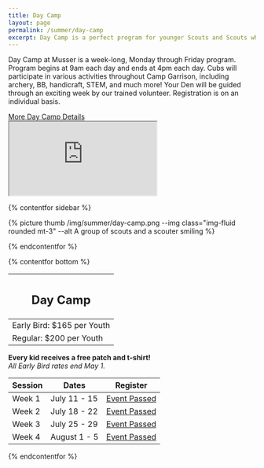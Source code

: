 ```yaml
---
title: Day Camp
layout: page
permalink: /summer/day-camp
excerpt: Day Camp is a perfect program for younger Scouts and Scouts who want more Scouting programs without the overnight component.
---
```


Day Camp at Musser is a week-long, Monday through Friday program. Program begins at 9am each day and ends at 4pm each day. Cubs will participate in various activities throughout Camp Garrison, including archery, BB, handicraft, STEM, and much more! Your Den will be guided through an exciting week by our trained volunteer. Registration is on an individual basis.

<!-- **NEW FOR 2021** - For those parents who need to drop their Scouts off early, or pick up your Scouts a little later, we will be offering before and after care. There will be an additional fee of $50 for 7:30am drop-off or 6:00pm pick-up. For both early drop-off and late pick-up there is a fee of $75. When registering you Cub for camp, select the early drop-off or late pick-up option to take full advantage of this new opportunity! -->

<div class="text-center">
  <a class="btn btn-primary mb-3" href="https://colbsa.org/daycamp/" target="_blank">More Day Camp Details</a>
</div>

<div class="row">
  <div class="col-lg-8 offset-lg-2">
    <div class="embed-responsive embed-responsive-16by9">
      <iframe class="embed-responsive-item" src="https://www.youtube.com/embed/ltnw3ulhZ-I" allow="accelerometer; autoplay; encrypted-media; gyroscope; picture-in-picture" allowfullscreen></iframe>
    </div>
  </div>
</div>

<!-- **NEWS** – We are excited to be able to offer *Before & After Care* each day, as well as bussing from certain towns each week!

Before & After Care  
8am-5:30pm - $10/day

Bussing - $50/week  
Week 1 - Pottstown, Gilbertsville, Pennsburg  
Week 2 - Norristown, King of Prussia, Oaks, Collegeville, Royersford, Schwenksville  
Week 3 - North Wales, Hatfield, Harleysville

<div class="text-center">
  <a class="btn btn-primary" href="/files/summer_details/2021_Camp_Garrison_Day_Camp_Bus_Schedule.pdf" target="_blank">Download Bus Schedule</a>
</div>

Information to sign-up for both options will be emailed out to you after you register for camp! -->

{% contentfor sidebar %}

{% picture thumb /img/summer/day-camp.png --img class="img-fluid rounded mt-3" --alt A group of scouts and a scouter smiling %}

{% endcontentfor %}

{% contentfor bottom %}

<div class="row">
  <div class="col">
    <table class="table table-striped my-3 text-center">
      <thead class="text-center">
        <tr>
          <th scope="col"><h2 class="my-0">Day Camp</h2></th>
        </tr>
      </thead>
      <tbody>
          <tr>
            <td>Early Bird: $165 per Youth</td>
          </tr>
          <tr>
            <td>Regular: $200 per Youth</td>
          </tr>
      </tbody>
    </table>
    <div class="text-center">
      <strong>Every kid receives a free patch and t-shirt!</strong><br>
      <em>All Early Bird rates end May 1.</em>
    </div>
  </div>
  <div class="col">
    <table class="table table-striped my-3 text-center">
      <thead>
        <tr>
          <th scope="col">Session</th>
          <th scope="col">Dates</th>
          <th scope="col">Register</th>
        </tr>
      </thead>
      <tbody>
          <tr>
            <td>Week 1</td>
            <td>July 11 - 15</td>
            <td><a class="btn btn-primary btn-block disabled" href="https://scoutingevent.com/525-54385-143886">Event Passed</a></td>
          </tr>
          <tr>
            <td>Week 2</td>
            <td>July 18 - 22</td>
            <td><a class="btn btn-primary btn-block disabled" href="https://scoutingevent.com/525-54385-143887">Event Passed</a></td>
          </tr>
          <tr>
            <td>Week 3</td>
            <td>July 25 - 29</td>
            <td><a class="btn btn-primary btn-block disabled" href="https://scoutingevent.com/525-54385-143888">Event Passed</a></td>
          </tr>
          <tr>
            <td>Week 4</td>
            <td>August 1 - 5</td>
            <td><a class="btn btn-primary btn-block disabled" href="https://scoutingevent.com/525-54385-143889">Event Passed</a></td>
          </tr>
      </tbody>
    </table>
  </div>
</div>

{% endcontentfor %}
